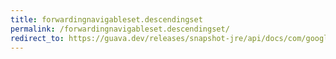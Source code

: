```yaml
---
title: forwardingnavigableset.descendingset
permalink: /forwardingnavigableset.descendingset/
redirect_to: https://guava.dev/releases/snapshot-jre/api/docs/com/google/common/collect/ForwardingNavigableSet.html#descendingSet--
---
```

